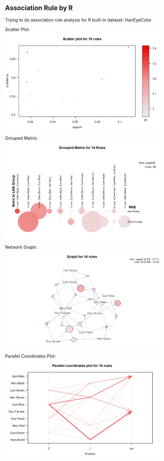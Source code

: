 ## Association Rule by R  
Trying to do association rule analysis for R built-in dataset: HairEyeColor

Scatter Plot:  
![image](https://github.com/Tim-HanSheng-Huang/EB_DataAnalysis/blob/main/AssociationRule/ScatterPlot.png)  

Grouped Matrix:  
![image](https://github.com/Tim-HanSheng-Huang/EB_DataAnalysis/blob/main/AssociationRule/GroupedMatrix.png)  

Network Graph:  
![image](https://github.com/Tim-HanSheng-Huang/EB_DataAnalysis/blob/main/AssociationRule/NetworkGraph.png)  

Parallel Coordinates Plot:  
![image](https://github.com/Tim-HanSheng-Huang/EB_DataAnalysis/blob/main/AssociationRule/ParallelCoordinatesPlot.png)  
